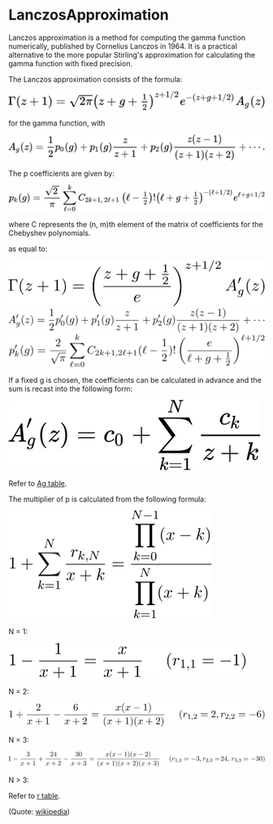 # LanczosApproximation

Lanczos approximation is a method for computing the gamma function numerically, published by Cornelius Lanczos in 1964. 
It is a practical alternative to the more popular Stirling's approximation for calculating the gamma function with fixed precision.

The Lanczos approximation consists of the formula:

![Gamma Lanczos Approximation](https://github.com/tk-yoshimura/LanczosApproximation/blob/master/figures/fig1.svg)

for the gamma function, with

![Ag term](https://github.com/tk-yoshimura/LanczosApproximation/blob/master/figures/fig2.svg)

The p coefficients are given by:

![p coef](https://github.com/tk-yoshimura/LanczosApproximation/blob/master/figures/fig8.svg)

where C represents the (n, m)th element of the matrix of coefficients for the Chebyshev polynomials.

as equal to:

![gamma2](https://github.com/tk-yoshimura/LanczosApproximation/blob/master/figures/fig9.svg)
![Ag term2](https://github.com/tk-yoshimura/LanczosApproximation/blob/master/figures/fig10.svg)
![p coef2](https://github.com/tk-yoshimura/LanczosApproximation/blob/master/figures/fig11.svg)

If a fixed g is chosen, the coefficients can be calculated in advance and the sum is recast into the following form:

![Ag term expand](https://github.com/tk-yoshimura/LanczosApproximation/blob/master/figures/fig3.svg)

Refer to [Ag table](https://github.com/tk-yoshimura/LanczosApproximation/blob/master/results "Ag table").

The multiplier of p is calculated from the following formula:

![c series](https://github.com/tk-yoshimura/LanczosApproximation/blob/master/figures/fig4.svg)

N = 1:

![N1](https://github.com/tk-yoshimura/LanczosApproximation/blob/master/figures/fig5.svg)

N = 2:

![N2](https://github.com/tk-yoshimura/LanczosApproximation/blob/master/figures/fig6.svg)

N = 3:

![N3](https://github.com/tk-yoshimura/LanczosApproximation/blob/master/figures/fig7.svg)

N &gt; 3:

Refer to [r table](https://github.com/tk-yoshimura/LanczosApproximation/blob/master/rtable "r table").

(Quote: [wikipedia](https://en.wikipedia.org/wiki/Lanczos_approximation "wikipedia"))
